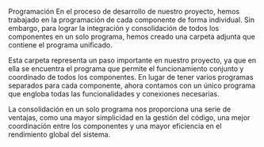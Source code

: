 Programación
En el proceso de desarrollo de nuestro proyecto, hemos trabajado en la programación de cada componente de forma individual. Sin embargo, para lograr la integración y consolidación de todos los componentes en un solo programa, hemos creado una carpeta adjunta que contiene el programa unificado.

Esta carpeta representa un paso importante en nuestro proyecto, ya que en ella se encuentra el programa que permite el funcionamiento conjunto y coordinado de todos los componentes. En lugar de tener varios programas separados para cada componente, ahora contamos con un único programa que engloba todas las funcionalidades y conexiones necesarias.

La consolidación en un solo programa nos proporciona una serie de ventajas, como una mayor simplicidad en la gestión del código, una mejor coordinación entre los componentes y una mayor eficiencia en el rendimiento global del sistema.
